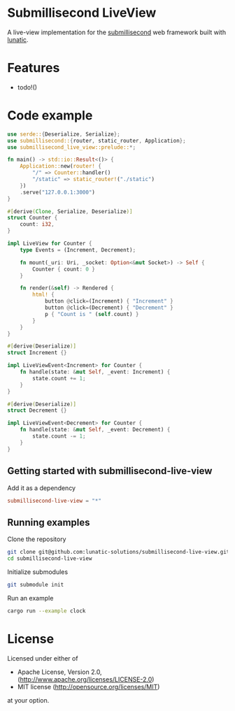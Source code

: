 # Submillisecond LiveView

A live-view implementation for the [submillisecond] web framework built with [lunatic].

# Features

- todo!()

# Code example

```rust
use serde::{Deserialize, Serialize};
use submillisecond::{router, static_router, Application};
use submillisecond_live_view::prelude::*;

fn main() -> std::io::Result<()> {
    Application::new(router! {
        "/" => Counter::handler()
        "/static" => static_router!("./static")
    })
    .serve("127.0.0.1:3000")
}

#[derive(Clone, Serialize, Deserialize)]
struct Counter {
    count: i32,
}

impl LiveView for Counter {
    type Events = (Increment, Decrement);

    fn mount(_uri: Uri, _socket: Option<&mut Socket>) -> Self {
        Counter { count: 0 }
    }

    fn render(&self) -> Rendered {
        html! {
            button @click=(Increment) { "Increment" }
            button @click=(Decrement) { "Decrement" }
            p { "Count is " (self.count) }
        }
    }
}

#[derive(Deserialize)]
struct Increment {}

impl LiveViewEvent<Increment> for Counter {
    fn handle(state: &mut Self, _event: Increment) {
        state.count += 1;
    }
}

#[derive(Deserialize)]
struct Decrement {}

impl LiveViewEvent<Decrement> for Counter {
    fn handle(state: &mut Self, _event: Decrement) {
        state.count -= 1;
    }
}
```

## Getting started with submillisecond-live-view

Add it as a dependency

```toml
submillisecond-live-view = "*"
```

## Running examples

Clone the repository

```bash
git clone git@github.com:lunatic-solutions/submillisecond-live-view.git
cd submillisecond-live-view
```

Initialize submodules

```bash
git submodule init
```

Run an example

```bash
cargo run --example clock
```

# License

Licensed under either of

- Apache License, Version 2.0, (http://www.apache.org/licenses/LICENSE-2.0)
- MIT license (http://opensource.org/licenses/MIT)

at your option.

[lunatic]: https://lunatic.solutions
[submillisecond]: https://github.com/lunatic-solutions/submillisecond
